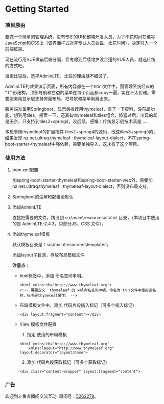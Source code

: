 # Getting Started

### 项目原由
要做一个简单的管理系统，没有专职的UI和前端开发人员，为了不花时间在编写JavaScript和CSS上（调界面样式对非专业人员业说，太花时间），决定引入一个前端框架。

现在流行用VUE做前后端分隔，但考虑到后续维护没合适的VUE人员，就选传统的方式吧。

搜索比较后，选择AdminLTE，比较的理由就不细说了。

AdminLTE的效果演示页面，所有内容都在一个html文件中，而管理系统经典的 ”T“ 形结构，顶部导航和左边的菜单在每个页面都copy一遍，实在不太优雅。需要服务端显示层支持界面布局，把导航和菜单剥离出来。

服务端准备用Springboot，显示层推荐用thymeleaf，查了一下资料，没布局功能，想到用tiles，搜索一下，还真有thymeleaf和tiles组合，惊喜过后，出现的却是无奈，只支持到tiles2+spring4，没后续，感慨：传统显示层技术真是......

本想参照thymeleaf的扩展插件 tiles2+spring4的源码，改成tiles3+spring5的，结果发现 nz.net.ultraq.thymeleaf : thymeleaf-layout-dialect，不在spring-boot-starter-thymeleaf中强依赖，需要单独导入，这才有了这个项目。

### 使用方法
1. pom.xml配置

   加spring-boot-starter-thymeleaf和spring-boot-starter-web外，需要加 nz.net.ultraq.thymeleaf : thymeleaf-layout-dialect，否则没布局支持。

2. Springboot的注解和配置全默认

3. 添加AdminLTE

   直接把需要的文件，拷贝到 src\main\resources\static\ 目录，（本项目中使用的是 AdminLTE-2.4.3，只部分JS、CSS 文件）。 

4. 添加thymeleaf模板

   默认模板目录是：src\main\resources\templates\ 

   添加layout子目录，存放布局模板文件

   **注意点**：

   - html标签中，添加 命名空间申明。

     ```
     <html xmlns:th="http://www.thymeleaf.org">
     <!-- 需要定义  thymeleaf 的 xml命名空间申明，命名为 th（文件中使用该名称，标明是thymeleaf属性） -->
     ```

   - 布局模板文件中，添加 代码片段插入标记（可多个插入标记）

     ```
     <div layout:fragment="content"></div>
     ```

   - View 模板文件配置
   
        
     01. 指定 使用的布局模板
     
        ```
      <html xmlns:th="http://www.thymeleaf.org"
        	xmlns:layout="http://www.thymeleaf.org" layout:decorator="layout/base">
        ```
        
     02. 添加 代码片段获取标记（可多个获取标记）
     
        ```
        <div class="content-wrapper" layout:fragment="content">
        ```
     
       


### 广告
欢迎到斗鱼直播间交流互动, 房间号：[5262279](https://www.douyu.com/room/share/5262279)。



